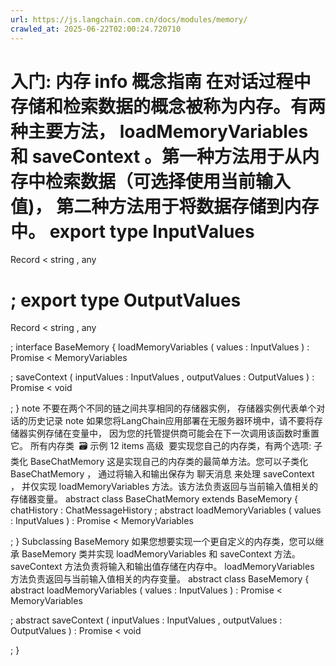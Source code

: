 ```yaml
---
url: https://js.langchain.com.cn/docs/modules/memory/
crawled_at: 2025-06-22T02:00:24.720710
---
```


入门: 内存
info
概念指南
在对话过程中存储和检索数据的概念被称为内存。有两种主要方法，
loadMemoryVariables
和
saveContext
。第一种方法用于从内存中检索数据（可选择使用当前输入值)， 第二种方法用于将数据存储到内存中。
export
type
InputValues
=
Record
<
string
,
any
>
;
export
type
OutputValues
=
Record
<
string
,
any
>
;
interface
BaseMemory
{
loadMemoryVariables
(
values
:
InputValues
)
:
Promise
<
MemoryVariables
>
;
saveContext
(
inputValues
:
InputValues
,
outputValues
:
OutputValues
)
:
Promise
<
void
>
;
}
note
不要在两个不同的链之间共享相同的存储器实例， 存储器实例代表单个对话的历史记录
note
如果您将LangChain应用部署在无服务器环境中，请不要将存储器实例存储在变量中， 因为您的托管提供商可能会在下一次调用该函数时重置它。
所有内存类
​
🗃️
示例
12 items
高级
​
要实现您自己的内存类，有两个选项:
子类化
BaseChatMemory
​
这是实现自己的内存类的最简单方法。您可以子类化
BaseChatMemory
， 通过将输入和输出保存为
聊天消息
来处理
saveContext
， 并仅实现
loadMemoryVariables
方法。该方法负责返回与当前输入值相关的存储器变量。
abstract
class
BaseChatMemory
extends
BaseMemory
{
chatHistory
:
ChatMessageHistory
;
abstract
loadMemoryVariables
(
values
:
InputValues
)
:
Promise
<
MemoryVariables
>
;
}
Subclassing
BaseMemory
​
如果您想要实现一个更自定义的内存类，您可以继承
BaseMemory
类并实现
loadMemoryVariables
和
saveContext
方法。
saveContext
方法负责将输入和输出值存储在内存中。
loadMemoryVariables
方法负责返回与当前输入值相关的内存变量。
abstract
class
BaseMemory
{
abstract
loadMemoryVariables
(
values
:
InputValues
)
:
Promise
<
MemoryVariables
>
;
abstract
saveContext
(
inputValues
:
InputValues
,
outputValues
:
OutputValues
)
:
Promise
<
void
>
;
}